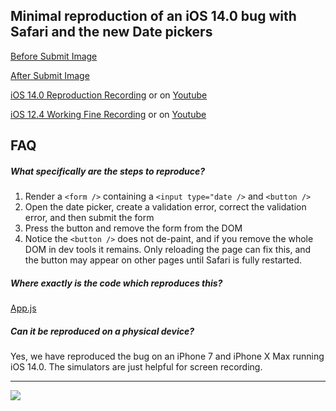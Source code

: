 ## Minimal reproduction of an iOS 14.0 bug with Safari and the new Date pickers

[Before Submit Image](./docs/before-submit.png)

[After Submit Image](./docs/after-submit.png)

[iOS 14.0 Reproduction Recording](./docs/simulator-ios-14.0.mov) or on [Youtube](https://youtu.be/0XK0okaJ6zA)

[iOS 12.4 Working Fine Recording](./docs/simulator-ios-12.4.mov) or on [Youtube](https://youtu.be/gWIGsorprkU)

## FAQ

##### What specifically  are the steps to reproduce?

1. Render a `<form />` containing a `<input type="date />` and `<button />` 
1. Open the date picker, create a validation error, correct the validation error, and then submit the form
1. Press the button and remove the form from the DOM
1. Notice the `<button />` does not de-paint, and if you remove the whole DOM in dev tools it remains. Only reloading the page can fix this, and the button may appear on other pages until Safari is fully restarted.

##### Where exactly is the code which reproduces this?

[App.js](./src/App.js)

##### Can it be reproduced on a physical device?

Yes, we have reproduced the bug on an iPhone 7 and iPhone X Max running iOS 14.0. The simulators are just helpful for screen recording.

---

![](./docs/simulator-ios-14.0.gif)

